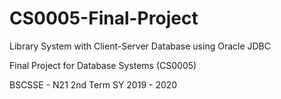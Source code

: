 # CS0005-Final-Project
 Library System with Client-Server Database using Oracle JDBC

Final Project for Database Systems (CS0005) 

BSCSSE - N21 2nd Term SY 2019 - 2020
